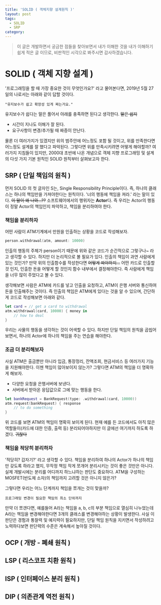 ```yaml
---
title: 'SOLID ( 객체지향 설계원칙 )'
layout: post
tags:
  - SOLID
  - SRP
category: 
---
```

> 이 글은 개발하면서 궁금한 점들을 찾아보면서 내가 이해한 것을 내가 이해하기 쉽게 적은 글 이므로, 비판적인 시각으로 봐주시면 감사하겠습니다.

# SOLID ( 객체 지향 설계 )

'프로그래밍을 할 때 가장 중요한 것이 무엇인가요?' 라고 물어본다면, 2019년 5월 27일의 나로서는 아래와 같이 답할 것이다.

`"유지보수가 쉽고 확장성 있게 짜는거요."`

유지보수가 쉽다는 말은 풀어서 아래를 충족하면 된다고 생각한다. ~~말은 쉽지~~

* 시간이 지나도 이해가 잘 된다.
* 요구사항이 변경/추가될 때 짜증이 안난다.

물론 더 여러가지가 있겠지만 위의 범주안에 어느정도 포함 될 것이고, 위를 만족한다면 어느정도 설계를 잘 했다고 파악된다.
그렇다면 위를 만족시키려면 어떻게 해야할까?
여러가지 지침들이 있지만, 2000대 초반에 나온 개념으로 객체 지향 프로그래밍 및 설계의 다섯 가지 기본 원칙인 SOLID 원칙부터 살펴보고자 한다.

## SRP ( 단일 책임의 원칙 )

먼저 SOLID 의 첫 글자인 S는, Single Responsibility Principle이다. 즉, 하나의 클래스는 하나의 책임만을 가져야한다는 원칙이다.
'너의 행동에 책임을 져라.' 라는 말이 있다. ~~이 말이 왜 나와...??~~
소프트웨어에서의 행위자는 **Actor**다.
즉 우리는 Actor의 행동이 정말 Actor의 책임인지 파악하고, 책임을 분리하여야 한다.

### 책임을 분리하자

어떤 사람이 ATM기계에서 만원을 인출하는 상황을 코드로 작성해보자.

``` swift
person.withdrawal(atm, amount: 10000)
```

인출의 행동의 주체가 person이기 때문에 위와 같은 코드가 순간적으로 그렇구나~ 라고 생각할 수 있다.
하지만 더 논리적으로 볼 필요가 있다. 인출의 책임이 과연 사람에게 있는 것인가?
만약 위의 인출함수를 작성한다면 ~~어떻게 짜야하지...~~ 어떤 카드로 인출할 것 인지, 인출한 돈을 어떻게 할 것인지 함수 내부에서 결정해야한다. 즉 사람에게 책임을 너무 많이 주었다고 볼 수 있다.

생각해보면 사람은 ATM에 카드를 넣고 인출을 요청하고, ATM이 은행 서버와 통신하여 돈을 인출해주는 것이다.
즉 인출의 책임은 ATM에게 있다는 것을 알 수 있으며, 간단하게 코드로 작성해보면 아래와 같다.

``` swift
let card = // get a card to withdrawal
atm.withdrawal(card, 10000) { money in
	// how to deal
}
```
우리는 사물의 행동을 생각하는 것이 어색할 수 있다. 하지만 단일 책임의 원칙을 곱씹어보면서, 하나의 Actor에 하나의 책임을 주는 연습을 해야한다.

### 조금 더 분리해보자

사실 ATM은 출금뿐만 아니라 입금, 통장정리, 잔액조회, 현금서비스 등 여러가지 기능을 지원해야한다.
이젠 책임이 많아보이지 않는가? 그렇다면 ATM의 책임을 더 명확하게 해보자.

* 다양한 요청을 은행서버에 보낸다.
* 서버에서 받아온 응답값으로 그에 맞는 행동을 한다.

``` swift
let bankRequest = BankRequest(type: .withdrawal(card, 10000))
atm.request(bankRequest) { response
	// to do something
}
```

위 코드를 보면 ATM의 책임이 명확히 보이게 된다. 현재 예를 든 코드에서도 아직 많은 역할들이(카드에 대한 인증, 출력 등) 분리되어야하지만 이 글에선 여기까지 하도록 하겠다. ~~귀찮다~~

### 책임을 적당히 분리하자

'적당히? 갑자기?' 라고 생각할 수 있다.
책임을 분리하여 하나의 Actor가 하나의 책임만 갖도록 하라고 했지, 무작정 책임 작게 쪼개어 분리시키는 것이 좋은 것만은 아니다. 실제 개발시에는 분리를 어디까지 하느냐하는 판단도 중요하다. ATM을 구성하는 MOSFET(반도체 소자)의 책임까지 고려할 것은 아니지 않은가?

그렇다면 우리는 어느 단계까지 책임을 쪼개는 것이 맞을까?

`프로그래밍 변경이 필요한 책임의 최소 단위까지`

만약 더 쪼갠다면, 예를들어 A라는 책임을 a, b, c의 부분 책임으로 열심히 나누었는데 A라는 책임을 변경해야한다면 3개의 클래스를 변경해야하는 상황이 발생한다. 사실 이 판단은 경험과 통찰력 및 예지력이 필요하지만, 단일 책임 원칙을 지키면서 작성하려고 노력하다보면 판단력의 수준은 계속해서 높아질 것이다.

## OCP ( 개방 - 폐쇄 원칙 )
## LSP ( 리스코프 치환 원칙 )
## ISP ( 인터페이스 분리 원칙 )
## DIP ( 의존관계 역전 원칙 )